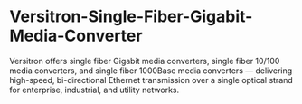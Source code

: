 # Versitron-Single-Fiber-Gigabit-Media-Converter
Versitron offers single fiber Gigabit media converters, single fiber 10/100 media converters, and single fiber 1000Base media converters — delivering high-speed, bi-directional Ethernet transmission over a single optical strand for enterprise, industrial, and utility networks.
